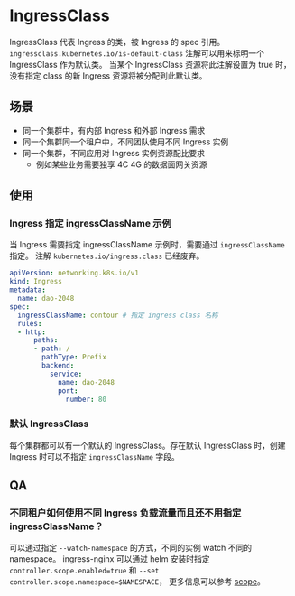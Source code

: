 # IngressClass

IngressClass 代表 Ingress 的类，被 Ingress 的 spec 引用。
`ingressclass.kubernetes.io/is-default-class` 注解可以用来标明一个 IngressClass 作为默认类。
当某个 IngressClass 资源将此注解设置为 true 时，没有指定 class 的新 Ingress 资源将被分配到此默认类。

## 场景

* 同一个集群中，有内部 Ingress 和外部 Ingress 需求
* 同一个集群同一个租户中，不同团队使用不同 Ingress 实例
* 同一个集群，不同应用对 Ingress 实例资源配比要求
    * 例如某些业务需要独享 4C 4G 的数据面网关资源

## 使用

### Ingress 指定 ingressClassName 示例

当 Ingress 需要指定 ingressClassName 示例时，需要通过 `ingressClassName` 指定。
注解 `kubernetes.io/ingress.class` 已经废弃。

```yaml
apiVersion: networking.k8s.io/v1
kind: Ingress
metadata:
  name: dao-2048
spec:
  ingressClassName: contour # 指定 ingress class 名称
  rules:
  - http:
      paths:
      - path: /
        pathType: Prefix
        backend:
          service:
            name: dao-2048
            port:
              number: 80
```

### 默认 IngressClass

每个集群都可以有一个默认的 IngressClass。存在默认 IngressClass 时，创建 Ingress 时可以不指定 `ingressClassName` 字段。

## QA

### 不同租户如何使用不同 Ingress 负载流量而且还不用指定 ingressClassName？

可以通过指定 `--watch-namespace` 的方式，不同的实例 watch 不同的 namespace。
ingress-nginx 可以通过 helm 安装时指定 `controller.scope.enabled=true` 和 `--set controller.scope.namespace=$NAMESPACE`，
更多信息可以参考 [scope](https://kubernetes.github.io/ingress-nginx/deploy/#scope)。
